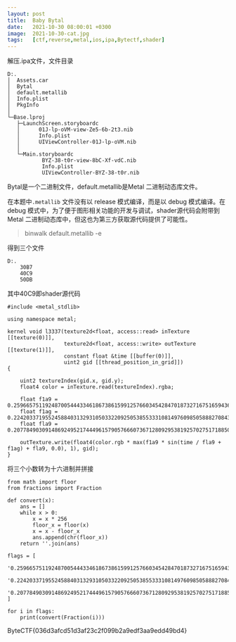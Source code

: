 ```yaml
---
layout: post
title:  Baby Bytal
date:   2021-10-30 08:00:01 +0300
image:  2021-10-30-cat.jpg
tags:   [ctf,reverse,metal,ios,ipa,Bytectf,shader]
---
```


解压.ipa文件，文件目录

```assembly
D:.
│  Assets.car
│  Bytal
│  default.metallib
│  Info.plist
│  PkgInfo
│
└─Base.lproj
   ├─LaunchScreen.storyboardc
   │      01J-lp-oVM-view-Ze5-6b-2t3.nib
   │      Info.plist
   │      UIViewController-01J-lp-oVM.nib
   │
   └─Main.storyboardc
           BYZ-38-t0r-view-8bC-Xf-vdC.nib
           Info.plist
           UIViewController-BYZ-38-t0r.nib
```

Bytal是一个二进制文件，default.metallib是Metal 二进制动态库文件。

在本题中`.metallib` 文件没有以 release 模式编译，而是以 debug 模式编译。在 debug 模式中，为了便于图形相关功能的开发与调试，shader源代码会附带到 Metal 二进制动态库中，但这也为第三方获取源代码提供了可能性。

> binwalk default.metallib -e

得到三个文件

```assembly
D:.
    30B7
    40C9
    50DB
```

其中40C9即shader源代码

```assembly
#include <metal_stdlib>

using namespace metal;

kernel void l3337(texture2d<float, access::read> inTexture [[texture(0)]],
                  texture2d<float, access::write> outTexture [[texture(1)]],
                  constant float &time [[buffer(0)]],
                  uint2 gid [[thread_position_in_grid]])
{
    
    uint2 textureIndex(gid.x, gid.y);
    float4 color = inTexture.read(textureIndex).rgba;
    
    float f1a9 = 0.25966575119248700544433461867386159912576603454284701873271675165943630180804960680077068794525951833662702483707107603549957275390625;
    float f1ag = 0.2242033719552458840313293105033220925053855333108149760985058882708434515078364431563838469097134364904633230253239162266254425048828125;
    float fla9 = 0.2077849030914869249521744496157905766607367128092953819257027517188506521123914610222981787777431217367762883441173471510410308837890625;
    
    outTexture.write(float4(color.rgb * max(f1a9 * sin(time / fla9 + f1ag) + fla9, 0.0), 1), gid);
}
```

将三个小数转为十六进制并拼接

```assembly
from math import floor
from fractions import Fraction

def convert(x):
    ans = []
    while x > 0:
        x = x * 256
        floor_x = floor(x)
        x = x - floor_x
        ans.append(chr(floor_x))
    return ''.join(ans)

flags = [
    '0.25966575119248700544433461867386159912576603454284701873271675165943630180804960680077068794525951833662702483707107603549957275390625',
    '0.2242033719552458840313293105033220925053855333108149760985058882708434515078364431563838469097134364904633230253239162266254425048828125',
    '0.2077849030914869249521744496157905766607367128092953819257027517188506521123914610222981787777431217367762883441173471510410308837890625',
]

for i in flags:
    print(convert(Fraction(i)))
```

ByteCTF{036d3afcd51d3af23c2f099b2a9edf3aa9edd49bd4}

